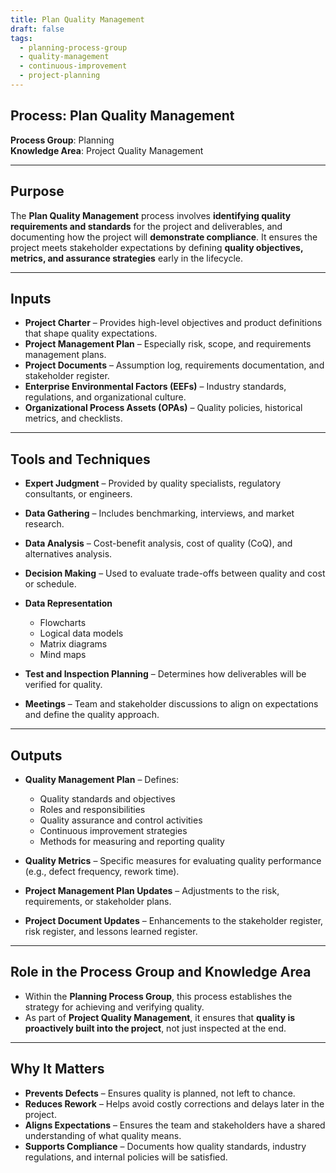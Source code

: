 ```yaml
---
title: Plan Quality Management  
draft: false  
tags:  
  - planning-process-group  
  - quality-management  
  - continuous-improvement  
  - project-planning  
---
```


## Process: Plan Quality Management

**Process Group**: Planning  
**Knowledge Area**: Project Quality Management  

---

## Purpose

The **Plan Quality Management** process involves **identifying quality requirements and standards** for the project and deliverables, and documenting how the project will **demonstrate compliance**. It ensures the project meets stakeholder expectations by defining **quality objectives, metrics, and assurance strategies** early in the lifecycle.

---

## Inputs

- **Project Charter** – Provides high-level objectives and product definitions that shape quality expectations.
- **Project Management Plan** – Especially risk, scope, and requirements management plans.
- **Project Documents** – Assumption log, requirements documentation, and stakeholder register.
- **Enterprise Environmental Factors (EEFs)** – Industry standards, regulations, and organizational culture.
- **Organizational Process Assets (OPAs)** – Quality policies, historical metrics, and checklists.

---

## Tools and Techniques

- **Expert Judgment** – Provided by quality specialists, regulatory consultants, or engineers.
- **Data Gathering** – Includes benchmarking, interviews, and market research.
- **Data Analysis** – Cost-benefit analysis, cost of quality (CoQ), and alternatives analysis.
- **Decision Making** – Used to evaluate trade-offs between quality and cost or schedule.
- **Data Representation**  
  - Flowcharts  
  - Logical data models  
  - Matrix diagrams  
  - Mind maps  

- **Test and Inspection Planning** – Determines how deliverables will be verified for quality.
- **Meetings** – Team and stakeholder discussions to align on expectations and define the quality approach.

---

## Outputs

- **Quality Management Plan** – Defines:
  - Quality standards and objectives  
  - Roles and responsibilities  
  - Quality assurance and control activities  
  - Continuous improvement strategies  
  - Methods for measuring and reporting quality  

- **Quality Metrics** – Specific measures for evaluating quality performance (e.g., defect frequency, rework time).
- **Project Management Plan Updates** – Adjustments to the risk, requirements, or stakeholder plans.
- **Project Document Updates** – Enhancements to the stakeholder register, risk register, and lessons learned register.

---

## Role in the Process Group and Knowledge Area

- Within the **Planning Process Group**, this process establishes the strategy for achieving and verifying quality.
- As part of **Project Quality Management**, it ensures that **quality is proactively built into the project**, not just inspected at the end.

---

## Why It Matters

- **Prevents Defects** – Ensures quality is planned, not left to chance.
- **Reduces Rework** – Helps avoid costly corrections and delays later in the project.
- **Aligns Expectations** – Ensures the team and stakeholders have a shared understanding of what quality means.
- **Supports Compliance** – Documents how quality standards, industry regulations, and internal policies will be satisfied.
